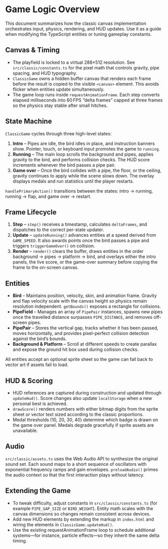 # Game Logic Overview

This document summarizes how the classic canvas implementation orchestrates
input, physics, rendering, and HUD updates. Use it as a guide when modifying the
TypeScript entities or tuning gameplay constants.

## Canvas & Timing

- The playfield is locked to a virtual 288×512 resolution. See
  `src/classic/constants.ts` for the pixel math that controls gravity, pipe
  spacing, and HUD typography.
- `ClassicGame` owns a hidden buffer canvas that renders each frame before the
  result is copied to the visible `<canvas>` element. This avoids flicker when
  entities update simultaneously.
- The game loop runs inside `requestAnimationFrame`. Each step converts elapsed
  milliseconds into 60 FPS “delta frames” capped at three frames so the physics
  stay stable after small hitches.

## State Machine

`ClassicGame` cycles through three high-level states:

1. **Intro** – Pipes are idle, the bird idles in place, and instruction banners
   show. Pointer, touch, or keyboard input promotes the game to `running`.
2. **Running** – The main loop scrolls the background and pipes, applies gravity
   to the bird, and performs collision checks. The HUD score increments whenever
   the bird passes a pipe pair.
3. **Game over** – Once the bird collides with a pipe, the floor, or the ceiling,
   gravity continues to apply while the scene slows down. The overlay displays
   medals and run statistics until the player restarts.

`handlePrimaryAction()` transitions between the states: intro → running,
running → flap, and game over → restart.

## Frame Lifecycle

1. **Step** – `step()` receives a timestamp, calculates `deltaFrames`, and
   dispatches to the correct per-state updater.
2. **Update** – `updateRunning()` advances entities at a speed derived from
   `GAME_SPEED`. It also awards points once the bird passes a pipe and triggers
   `triggerGameOver()` on collision.
3. **Render** – `render()` clears the buffer, draws entities in the order
   background → pipes → platform → bird, and overlays either the intro panels,
   the live score, or the game-over summary before copying the frame to the
   on-screen canvas.

## Entities

- **Bird** – Maintains position, velocity, skin, and animation frame. Gravity and
  flap velocity scale with the canvas height so physics remain resolution
  independent. `getBounds()` exposes a rectangle for collisions.
- **PipeField** – Manages an array of `PipePair` instances, spawns new pipes once
  the travelled distance surpasses `PIPE_DISTANCE`, and removes off-screen pipes.
- **PipePair** – Stores the vertical gap, tracks whether it has been passed,
  moves horizontally, and provides pixel-perfect collision detection against the
  bird’s bounds.
- **Background & Platform** – Scroll at different speeds to create parallax and
  expose the ground hit box used during collision checks.

All entities accept an optional sprite sheet so the game can fall back to vector
art if assets fail to load.

## HUD & Scoring

- HUD references are captured during construction and updated through
  `updateHud()`. Score changes also update `localStorage` when a new personal
  best is achieved.
- `drawScore()` renders numbers with either bitmap digits from the sprite sheet
  or vector text sized according to the classic proportions.
- Medal thresholds (10, 20, 30, 40) determine which badge is drawn on the game
  over panel. Medals degrade gracefully if sprite assets are unavailable.

## Audio

`src/classic/assets.ts` uses the Web Audio API to synthesize the original sound
set. Each sound maps to a short sequence of oscillators with exponential
frequency ramps and gain envelopes. `preloadAudio()` primes the audio context so
that the first interaction plays without latency.

## Extending the Game

- To tweak difficulty, adjust constants in `src/classic/constants.ts` (for
  example `PIPE_GAP_SIZE` or `BIRD_WEIGHT`). Entity math scales with the canvas
  dimensions so changes remain consistent across devices.
- Add new HUD elements by extending the markup in `index.html` and wiring the
  elements in `ClassicGame.updateHud()`.
- Use the existing requestAnimationFrame loop to schedule additional systems—for
  instance, particle effects—so they inherit the same delta timing.
